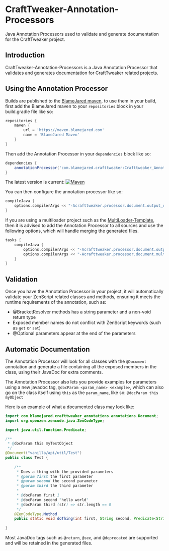 # CraftTweaker-Annotation-Processors

Java Annotation Processors used to validate and generate documentation for the CraftTweaker project.

## Introduction

CraftTweaker-Annotation-Processors is a Java Annotation Processor that validates and generates documentation for CraftTweaker related projects.

## Using the Annotation Processor

Builds are published to the [BlameJared maven](https://maven.blamejared.com), to use them in your build, first add the BlameJared maven to your `repositories` block in your build.gradle file like so:

```groovy
repositories {
    maven { 
        url = 'https://maven.blamejared.com'
        name = 'BlameJared Maven'
    }
}
```

Then add the Annotation Processor in your `dependencies` block like so:

```groovy
dependencies {
    annotationProcessor('com.blamejared.crafttweaker:Crafttweaker_Annotation_Processors:[VERSION]')
}
```

The latest version is current: [![Maven](https://img.shields.io/maven-metadata/v?color=C71A36&label=Latest%20version&logo=Latest%20version&metadataUrl=https%3A%2F%2Fmaven.blamejared.com%2Fcom%2Fblamejared%2Fcrafttweaker%2FCrafttweaker_Annotation_Processors%2Fmaven-metadata.xml&style=flat-square)](https://maven.blamejared.com/com/blamejared/crafttweaker/Crafttweaker_Annotation_Processors/)

You can then configure the annotation processor like so:
```groovy
compileJava {
    options.compilerArgs << "-Acrafttweaker.processor.document.output_directory=${file('docsOut')}"
}
```

If you are using a multiloader project such as the [MultiLoader-Template](https://github.com/jaredlll08/MultiLoader-Template), then it 
is advised to add the Annotation Processor to all sources and use the following options, which will handle merging the generated files.
```groovy
tasks {
    compileJava {
        options.compilerArgs << "-Acrafttweaker.processor.document.output_directory=${project.rootProject.file('docsOut')}"
        options.compilerArgs << "-Acrafttweaker.processor.document.multi_source=true"
    }
}
```

## Validation

Once you have the Annotation Processor in your project, it will automatically validate your ZenScript related classes and methods, ensuring it meets the runtime requirements of the annotation, such as:
- @BracketResolver methods has a string parameter and a non-void return type
- Exposed member names do not conflict with ZenScript keywords (such as `get` or `set`)
- @Optional parameters appear at the end of the parameters

## Automatic Documentation

The Annotation Processor will look for all classes with the `@Document` annotation and generate a file containing all the exposed members in the class, using their JavaDoc for extra comments.

The Annotation Processor also lets you provide examples for parameters using a new javadoc tag, `@docParam <param_name> <example>`, which can also go on the class itself using `this` as the `param_name`, like so: `@docParam this myObject`

Here is an example of what a documented class may look like:
```java
import com.blamejared.crafttweaker_annotations.annotations.Document;
import org.openzen.zencode.java.ZenCodeType;

import java.util.function.Predicate;

/**
 * @docParam this myTestObject
 */
@Document("vanilla/api/util/Test")
public class Test {
    
    /**
     * Does a thing with the provided parameters
     * @param first the first parameter
     * @param second the second parameter
     * @param third the third parameter
     *
     * @docParam first 1
     * @docParam second "hello world"
     * @docParam third (str) => str.length == 0
     */
    @ZenCodeType.Method
    public static void doThing(int first, String second, Predicate<String> third) {}
    
}
```

Most JavaDoc tags such as `@return`, `@see`, and `@deprecated` are supported and will be retained in the generated files.